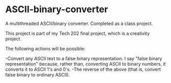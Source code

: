 # ASCII-binary-converter
A multithreaded ASCII/binary converter. Completed as a class project.

This project is part of my Tech 202 final project, which is a creativity project.

The following actions will be possible:

-Convert any ASCII text to a false binary representation. I say "false binary representation" because, rather than,
 converting ASCII to binary numbers, it converts it to ASCII 1's and 0's.
-The reverse of the above (that is, convert false binary to ordinary ASCII).